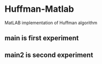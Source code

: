 # Huffman-Matlab
MatLAB implementation of Huffman algorithm
## main is first experiment
## main2 is second experiment
